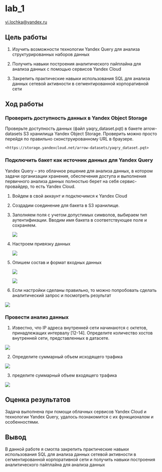 # lab_1
vi.lochka@yandex.ru

## Цель работы

1.  Изучить возможности технологии Yandex Query для анализа
    структурированных наборов данных

2.  Получить навыки построения аналитического пайплайна для анализа
    данных с помощью сервисов Yandex Cloud

3.  Закрепить практические навыки использования SQL для анализа данных
    сетевой активности в сегментированной корпоративной сети

## Ход работы

### Проверить доступность данных в Yandex Object Storage

Проверьте доступность данных (файл yaqry_dataset.pqt) в бакете
arrow-datasets S3 хранилища Yandex Object Storage. Проверить можно
просто перейдя по правильно сконструированному URL в браузере.

    <https://storage.yandexcloud.net/arrow-datasets/yaqry_dataset.pqt>

### Подключить бакет как источник данных для Yandex Query

Yandex Query – это облачное решение для анализа данных, в котором задачи
организации хранения, обеспечения доступа и выполнения первичного
анализа данных полностью берет на себя сервис-провайдер, то есть Yandex
Cloud.

1.  Войдем в свой аккаунт и подключимся к Yandex Cloud

2.  Создадим соединение для бакета в S3 хранилище.

3.  Заполняем поля с учетом допустимых символов, выбираем тип
    аутентификации. Вводим имя бакета в соответствующее поле и
    сохраняем.

    ![](https://github.com/vikulek/Threat_Hunting_3/blob/master/lab_1/screens/photo_1.jpg)

4.  Настроем привязку данных

    ![](https://github.com/vikulek/Threat_Hunting_3/blob/master/lab_1/screens/photo_2.jpg)

5.  Опишем состав и формат входных данных

    ![](https://github.com/vikulek/Threat_Hunting_3/blob/master/lab_1/screens/photo_3.jpg)

    ![](https://github.com/vikulek/Threat_Hunting_3/blob/master/lab_1/screens/photo_4.jpg)

6.  Если настройки сделаны правильно, то можно попробовать сделать
    аналитический запрос и посмотреть результат

![](https://github.com/vikulek/Threat_Hunting_3/blob/master/lab_1/screens/photo_5.jpg)

### Провести анализ данных

1.  Известно, что IP адреса внутренней сети начинаются с октетов,
    принадлежащих интервалу \[12-14\]. Определите количество хостов
    внутренней сети, представленных в датасете.

![](https://github.com/vikulek/Threat_Hunting_3/blob/master/lab_1/screens/photo_6.jpg)

2.  Определите суммарный объем исходящего трафика

![](https://github.com/vikulek/Threat_Hunting_3/blob/master/lab_1/screens/photo_7.jpg)

3.  пределите суммарный объем входящего трафика

![](https://github.com/vikulek/Threat_Hunting_3/blob/master/lab_1/screens/photo_8.jpg)

## Оценка результатов

Задача выполнена при помощи облачных сервисов Yandex Cloud и технологии
Yandex Query, удалось познакомится с их функционалом и особенностями.

## Вывод

В данной работе я смогла закрепить практические навыки использования SQL
для анализа данных сетевой активности в сегментированной корпоративной
сети и получить навыки построения аналитического пайплайна для анализа
данных
